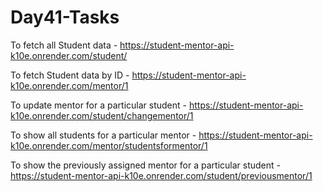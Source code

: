 # Day41-Tasks

To fetch all Student data - https://student-mentor-api-k10e.onrender.com/student/

To fetch  Student data by ID - https://student-mentor-api-k10e.onrender.com/mentor/1

To update mentor for a particular student - https://student-mentor-api-k10e.onrender.com/student/changementor/1

To show all students for a particular mentor - https://student-mentor-api-k10e.onrender.com/mentor/studentsformentor/1

To show the previously assigned mentor for a particular student - https://student-mentor-api-k10e.onrender.com/student/previousmentor/1



